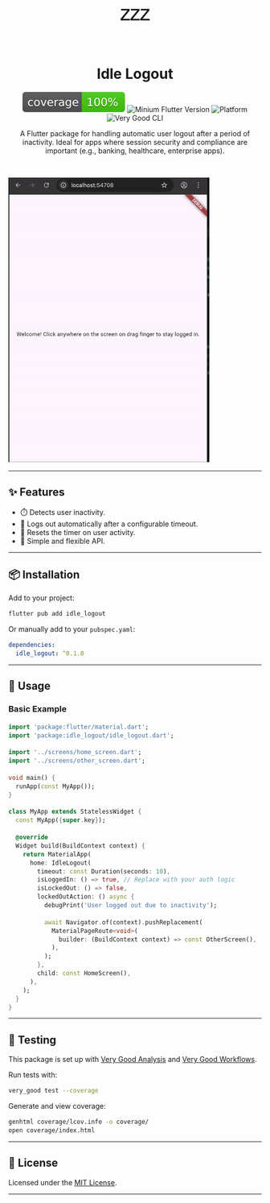 <p align="center" style="font-size: 4rem;">
  💤
</p>
<h1 align="center">Idle Logout</h1>

<p align="center">
  <img src="coverage_badge.svg" alt="Coverage Badge" />
  <img src="https://img.shields.io/badge/Minimum Flutter Verion-3.35-blue?logo=flutter&logoColor=white" alt="Minium Flutter Version" />
  <img src="https://img.shields.io/badge/Platform-Android%20%7C%20iOS%20%7C%20Web%20%7C%20macOS%20%7C%20Windows%20%7C%20Linux-009688?logo=flutter&logoColor=white&color=009688" alt="Platform" />
  <img src="https://img.shields.io/badge/Style-Very%20Good%20CLI-purple?logo=very-good&logoColor=white" alt="Very Good CLI" />
</p>

<p align="center">
A Flutter package for handling automatic user logout after a period of inactivity. Ideal for apps where session security and compliance are important (e.g., banking, healthcare, enterprise apps).
</p>

<br/>

<p align="start">
  <img src="demo/demo.gif" alt="Idle Logout Demo" width="400" />
</p>

---

## ✨ Features

- ⏱️ Detects user inactivity.
- 🚪 Logs out automatically after a configurable timeout.
- 🔄 Resets the timer on user activity.
- 🧩 Simple and flexible API.

---

## 📦 Installation

Add to your project:

```sh
flutter pub add idle_logout
```

Or manually add to your `pubspec.yaml`:

```yaml
dependencies:
  idle_logout: ^0.1.0
```

---

## 🚀 Usage

### Basic Example

```dart
import 'package:flutter/material.dart';
import 'package:idle_logout/idle_logout.dart';

import '../screens/home_screen.dart';
import '../screens/other_screen.dart';

void main() {
  runApp(const MyApp());
}

class MyApp extends StatelessWidget {
  const MyApp({super.key});

  @override
  Widget build(BuildContext context) {
    return MaterialApp(
      home: IdleLogout(
        timeout: const Duration(seconds: 10),
        isLoggedIn: () => true, // Replace with your auth logic
        isLockedOut: () => false,
        lockedOutAction: () async {
          debugPrint('User logged out due to inactivity');

          await Navigator.of(context).pushReplacement(
            MaterialPageRoute<void>(
              builder: (BuildContext context) => const OtherScreen(),
            ),
          );
        },
        child: const HomeScreen(),
      ),
    );
  }
}

```

---

## 🧪 Testing

This package is set up with [Very Good Analysis][very_good_analysis_link] and [Very Good Workflows][very_good_workflows_link].

Run tests with:

```sh
very_good test --coverage
```

Generate and view coverage:

```sh
genhtml coverage/lcov.info -o coverage/
open coverage/index.html
```

---

## 📜 License

Licensed under the [MIT License][license_link].

---

[flutter_install_link]: https://docs.flutter.dev/get-started/install
[github_actions_link]: https://docs.github.com/en/actions/learn-github-actions
[license_badge]: https://img.shields.io/badge/license-MIT-blue.svg
[license_link]: https://opensource.org/licenses/MIT
[very_good_analysis_badge]: https://img.shields.io/badge/style-very_good_analysis-B22C89.svg
[very_good_analysis_link]: https://pub.dev/packages/very_good_analysis
[very_good_cli_link]: https://pub.dev/packages/very_good_cli
[very_good_workflows_link]: https://github.com/VeryGoodOpenSource/very_good_workflows
